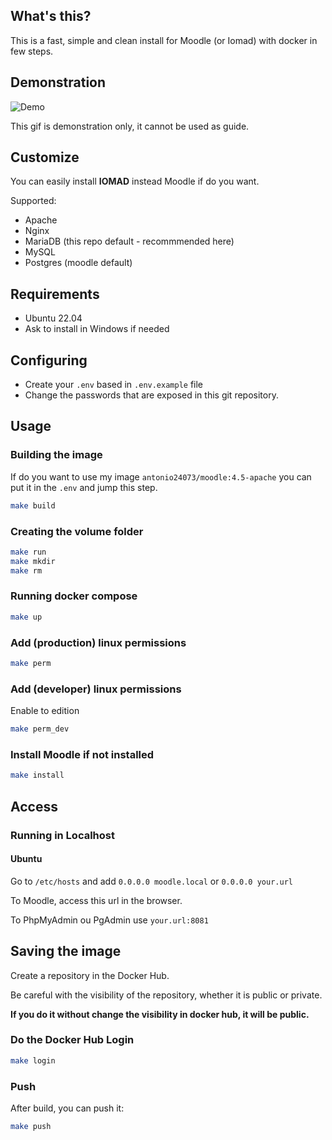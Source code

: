 ## What's this?

This is a fast, simple and clean install for Moodle (or Iomad) with docker in few steps.

## Demonstration

![Demo](demo.gif)

This gif is demonstration only, it cannot be used as guide.

## Customize

You can easily install **IOMAD** instead Moodle if do you want.

Supported:

- Apache
- Nginx 
- MariaDB (this repo default - recommmended here)
- MySQL
- Postgres (moodle default)

## Requirements

- Ubuntu 22.04
- Ask to install in Windows if needed

## Configuring

- Create your `.env` based in `.env.example` file
- Change the passwords that are exposed in this git repository.

## Usage

### Building the image

If do you want to use my image `antonio24073/moodle:4.5-apache` you can put it in the `.env` and jump this step.

```bash
make build
```

### Creating the volume folder

```bash
make run
make mkdir
make rm
```

### Running docker compose

```bash
make up
```

### Add (production) linux permissions

```bash
make perm
```

### Add (developer) linux permissions

Enable to edition

```bash
make perm_dev
```

### Install Moodle if not installed

```bash
make install
```

## Access

### Running in Localhost

#### Ubuntu

Go to `/etc/hosts` and add `0.0.0.0 moodle.local` or `0.0.0.0 your.url` 

To Moodle, access this url in the browser.

To PhpMyAdmin ou PgAdmin use `your.url:8081`


## Saving the image

Create a repository in the Docker Hub.

Be careful with the visibility of the repository, whether it is public or private.

**If you do it without change the visibility in docker hub, it will be public.**

### Do the Docker Hub Login

```bash
make login
```

### Push

After build, you can push it:

```bash
make push
```
